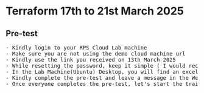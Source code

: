 # Terraform 17th to 21st March 2025

## Pre-test
<pre>
- Kindly login to your RPS Cloud Lab machine
- Make sure you are not using the demo cloud machine url
- Kindly use the link you received on 13th March 2025
- While resetting the password, keep it simple ( I would recommend Rps@123 as the password )
- In the Lab Machine(Ubuntu) Desktop, you will find an excel sheet that has the pre-test url and your login credentials
- Kindly complete the pre-test and leave a message in the WebEx chat
- Once everyone completes the pre-test, let's start the training
</pre>
